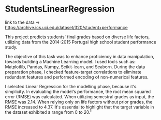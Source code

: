 # StudentsLinearRegression

link to the data -> https://archive.ics.uci.edu/dataset/320/student+performance

 This project predicts students' final grades based on diverse life factors, utilizing data from the 2014-2015 Portugal high school student performance study.

The objective of this task was to enhance proficiency in data manipulation, towards building a Machine Learning model. I used tools such as: Matplotlib, Pandas, Numpy, Scikit-learn, and Seaborn. During the data preparation phase, I checked feature-target correlations to eliminate redundant features and performed encoding of non-numerical features.

I selected Linear Regression for the modelling phase, because it's simplicity. In evaluating the model's performance, the root mean squared error (RMSE) was calculated. When utilizing semestral grades as input, the RMSE was 2.14. When relying only on life factors without prior grades, the RMSE increased to 4.37. It's essential to highlight that the target variable in the dataset exhibited a range from 0 to 20."

